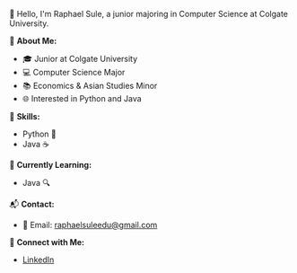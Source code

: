 👋 Hello, I'm Raphael Sule, a junior majoring in Computer Science at Colgate University.

🌟 **About Me:**
- 🎓 Junior at Colgate University
- 💻 Computer Science Major
- 📚 Economics & Asian Studies Minor
- 🌐 Interested in Python and Java


🚀 **Skills:**
- Python 🐍
- Java ☕

🌱 **Currently Learning:**
- Java 🔍
  
📬 **Contact:**
- 📧 Email: raphaelsuleedu@gmail.com

🔗 **Connect with Me:**
- [LinkedIn](https://www.linkedin.com/in/raphael-sule)

